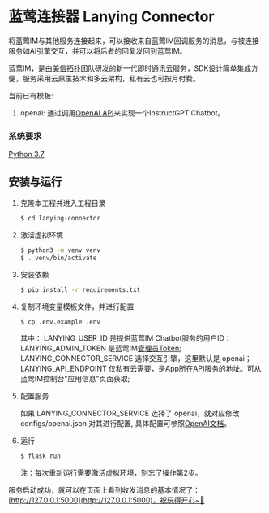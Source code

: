 # 蓝莺连接器 Lanying Connector

将蓝莺IM与其他服务连接起来，可以接收来自蓝莺IM回调服务的消息，与被连接服务如AI引擎交互，并可以将后者的回复发回到蓝莺IM。

蓝莺IM，是由[美信拓扑](https://www.lanyingim.com/)团队研发的新一代即时通讯云服务，SDK设计简单集成方便，服务采用云原生技术和多云架构，私有云也可按月付费。

当前已有模板:

1. openai: 通过调用[OpenAI API](https://beta.openai.com)来实现一个InstructGPT Chatbot。

### 系统要求

[Python 3.7](https://www.python.org/downloads/)

## 安装与运行

1. 克隆本工程并进入工程目录
   ```bash
   $ cd lanying-connector
   ```

2. 激活虚拟环境

   ```bash
   $ python3 -m venv venv
   $ . venv/bin/activate
   ```

3. 安装依赖

   ```bash
   $ pip install -r requirements.txt
   ```

4. 复制环境变量模板文件，并进行配置

   ```bash
   $ cp .env.example .env
   ```
   其中：
   LANYING_USER_ID 是提供蓝莺IM Chatbot服务的用户ID；
   LANYING_ADMIN_TOKEN 是蓝莺IM[管理员Token](https://console.lanyingim.com/#/home/token);
   LANYING_CONNECTOR_SERVICE 选择交互引擎，这里默认是 openai；
   LANYING_API_ENDPOINT 仅私有云需要，是App所在API服务的地址。可从蓝莺IM控制台"应用信息"页面获取;

5. 配置服务
   
   如果 LANYING_CONNECTOR_SERVICE 选择了 openai，就对应修改 configs/openai.json 对其进行配置,
   具体配置可参照[OpenAI文档](https://beta.openai.com/docs/api-reference/authentication)。

6. 运行

   ```bash
   $ flask run
   ```
   注：每次重新运行需要激活虚拟环境，别忘了操作第2步。

服务启动成功，就可以在页面上看到收发消息的基本情况了：[http://127.0.0.1:5000](http://127.0.0.1:5000)，祝玩得开心~🚀

